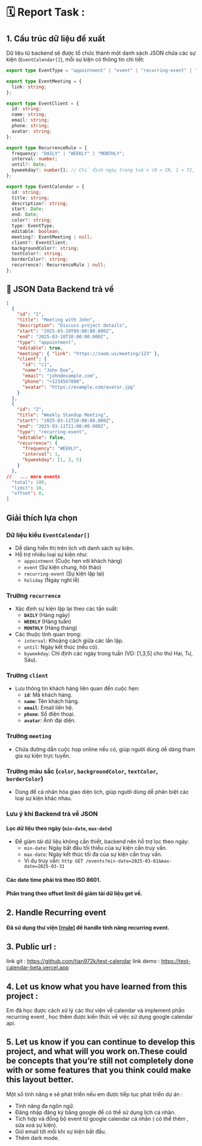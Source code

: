 
# 🗓️ Report Task :

## 1. Cấu trúc dữ liệu đề xuất

Dữ liệu từ backend sẽ được tổ chức thành một danh sách JSON chứa các sự kiện (`EventCalendar[]`), mỗi sự kiện có thông tin chi tiết:

```typescript
export type EventType = "appointment" | "event" | "recurring-event" | "holiday";

export type EventMeeting = {
  link: string;
};

export type EventClient = {
  id: string;
  name: string;
  email: string;
  phone: string;
  avatar: string;
};

export type RecurrenceRule = {
  frequency: "DAILY" | "WEEKLY" | "MONTHLY";
  interval: number;
  until?: Date;
  byweekday?: number[]; // Chỉ định ngày trong tuần (0 = CN, 1 = T2, ...)
};

export type EventCalendar = {
  id: string;
  title: string;
  description?: string;
  start: Date;
  end: Date;
  color?: string;
  type: EventType;
  editable: boolean;
  meeting?: EventMeeting | null;
  client?: EventClient;
  backgroundColor?: string;
  textColor?: string;
  borderColor?: string;
  recurrence?: RecurrenceRule | null;
};
```

## 🔹  JSON Data Backend trả về 

```json
[
  {
    "id": "1",
    "title": "Meeting with John",
    "description": "Discuss project details",
    "start": "2025-03-10T09:00:00.000Z",
    "end": "2025-03-10T10:00:00.000Z",
    "type": "appointment",
    "editable": true,
    "meeting": { "link": "https://zoom.us/meeting/123" },
    "client": {
      "id": "c1",
      "name": "John Doe",
      "email": "john@example.com",
      "phone": "+1234567890",
      "avatar": "https://example.com/avatar.jpg"
    }
  },
  {
    "id": "2",
    "title": "Weekly Standup Meeting",
    "start": "2025-03-11T10:00:00.000Z",
    "end": "2025-03-11T11:00:00.000Z",
    "type": "recurring-event",
    "editable": false,
    "recurrence": {
      "frequency": "WEEKLY",
      "interval": 1,
      "byweekday": [1, 3, 5]
    }
  },
//   ... more events
  "total": 100, 
  "limit": 10, 
  "offset": 0,
]
```
## Giải thích lựa chọn

###  **Dữ liệu kiểu `EventCalendar[]`**
- Dễ dàng hiển thị trên lịch với danh sách sự kiện.
- Hỗ trợ nhiều loại sự kiện như:
  - `appointment` (Cuộc hẹn với khách hàng)
  - `event` (Sự kiện chung, hội thảo)
  - `recurring-event` (Sự kiện lặp lại)
  - `holiday` (Ngày nghỉ lễ)

###  **Trường `recurrence`**
- Xác định sự kiện lặp lại theo các tần suất:
  - **`DAILY`** (Hàng ngày)
  - **`WEEKLY`** (Hàng tuần)
  - **`MONTHLY`** (Hàng tháng)
- Các thuộc tính quan trọng:
  - `interval`: Khoảng cách giữa các lần lặp.
  - `until`: Ngày kết thúc (nếu có).
  - `byweekday`: Chỉ định các ngày trong tuần (VD: [1,3,5] cho thứ Hai, Tư, Sáu).

###  **Trường `client`**
- Lưu thông tin khách hàng liên quan đến cuộc hẹn:
  - **`id`**: Mã khách hàng.
  - **`name`**: Tên khách hàng.
  - **`email`**: Email liên hệ.
  - **`phone`**: Số điện thoại.
  - **`avatar`**: Ảnh đại diện.

### **Trường `meeting`**
- Chứa đường dẫn cuộc họp online nếu có, giúp người dùng dễ dàng tham gia sự kiện trực tuyến.

### **Trường màu sắc (`color`, `backgroundColor`, `textColor`, `borderColor`)**
- Dùng để cá nhân hóa giao diện lịch, giúp người dùng dễ phân biệt các loại sự kiện khác nhau.


###  **Lưu ý khi Backend trả về JSON** 
#### **Lọc dữ liệu theo ngày (`min-date`, `max-date`)** 
- Để giảm tải dữ liệu không cần thiết, backend nên hỗ trợ lọc theo ngày: 
	 - `min-date`: Ngày bắt đầu tối thiểu của sự kiện cần truy vấn. 
	 - `max-date`: Ngày kết thúc tối đa của sự kiện cần truy vấn. 
	- Ví dụ truy vấn: 
	```http GET /events?min-date=2025-03-01&max-date=2025-03-31```
#### Các date time phải trả theo ISO 8601.
#### Phân trang theo offset limit để giảm tải dữ liệu get về.

## 2. Handle **Recurring event** 
#### Đã sử dụng thư viện [\[rrule\]](https://www.npmjs.com/package/rrule) để handle tính năng recurring event.
## 3. Public url :
link git : https://github.com/tian972k/test-calendar
link demo :  https://test-calendar-beta.vercel.app
## 4. Let us know what you have learned from this project :
 Em đã học được cách xử lý các thư viện về calendar và implement phần recurring event , học thêm được kiến thức về việc sử dụng google calendar api.
 
 ## 5. Let us know if you can continue to develop this project, and what will you work on.These could be concepts that you’re still not completely done with or some features that you think could make this layout better.
 Một số tính năng e sẽ phát triển nếu em được tiếp tục phát triển dự án :
 - Tính năng đa ngôn ngữ.
 - Đăng nhập đăng ký bằng google để có thể sử dụng lịch cá nhân.
 - Tích hợp và đồng bộ event từ google calendar cá nhân ( có thể thêm , sửa xoá sự kiện).
 - Gửi email tới mỗi khi sự kiện bắt đầu.
 - Thêm dark mode.